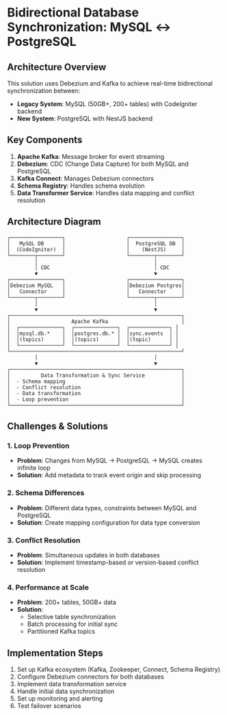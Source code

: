 # Bidirectional Database Synchronization: MySQL ↔ PostgreSQL

## Architecture Overview

This solution uses Debezium and Kafka to achieve real-time bidirectional synchronization between:
- **Legacy System**: MySQL (50GB+, 200+ tables) with CodeIgniter backend
- **New System**: PostgreSQL with NestJS backend

## Key Components

1. **Apache Kafka**: Message broker for event streaming
2. **Debezium**: CDC (Change Data Capture) for both MySQL and PostgreSQL
3. **Kafka Connect**: Manages Debezium connectors
4. **Schema Registry**: Handles schema evolution
5. **Data Transformer Service**: Handles data mapping and conflict resolution

## Architecture Diagram

```
┌─────────────────┐                    ┌─────────────────┐
│   MySQL DB      │                    │  PostgreSQL DB  │
│  (CodeIgniter)  │                    │    (NestJS)     │
└────────┬────────┘                    └────────┬────────┘
         │                                      │
         │ CDC                                  │ CDC
         ▼                                      ▼
┌─────────────────┐                    ┌─────────────────┐
│Debezium MySQL   │                    │Debezium Postgres│
│   Connector     │                    │   Connector     │
└────────┬────────┘                    └────────┬────────┘
         │                                      │
         ▼                                      ▼
┌────────────────────────────────────────────────────────┐
│                    Apache Kafka                        │
│  ┌──────────────┐  ┌──────────────┐  ┌─────────────┐ │
│  │mysql.db.*    │  │postgres.db.* │  │sync.events  │ │
│  │(topics)      │  │(topics)      │  │(topic)      │ │
│  └──────────────┘  └──────────────┘  └─────────────┘ │
└────────────────────────────────────────────────────────┘
         │                                      │
         ▼                                      ▼
┌────────────────────────────────────────────────────────┐
│          Data Transformation & Sync Service            │
│  - Schema mapping                                      │
│  - Conflict resolution                                 │
│  - Data transformation                                 │
│  - Loop prevention                                     │
└────────────────────────────────────────────────────────┘
```

## Challenges & Solutions

### 1. Loop Prevention
- **Problem**: Changes from MySQL → PostgreSQL → MySQL creates infinite loop
- **Solution**: Add metadata to track event origin and skip processing

### 2. Schema Differences
- **Problem**: Different data types, constraints between MySQL and PostgreSQL
- **Solution**: Create mapping configuration for data type conversion

### 3. Conflict Resolution
- **Problem**: Simultaneous updates in both databases
- **Solution**: Implement timestamp-based or version-based conflict resolution

### 4. Performance at Scale
- **Problem**: 200+ tables, 50GB+ data
- **Solution**: 
  - Selective table synchronization
  - Batch processing for initial sync
  - Partitioned Kafka topics

## Implementation Steps

1. Set up Kafka ecosystem (Kafka, Zookeeper, Connect, Schema Registry)
2. Configure Debezium connectors for both databases
3. Implement data transformation service
4. Handle initial data synchronization
5. Set up monitoring and alerting
6. Test failover scenarios